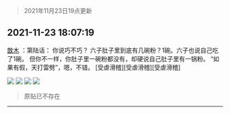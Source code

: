 > 2021年11月23日19点更新
<link rel="stylesheet" href="https://cdn.jsdelivr.net/gh/taotie6/sampleJSON@main/css/photo_show.css">
<meta name="referrer" content="no-referrer" />


 ## 2021-11-23 18:07:19 

 [㪚木](https://www.coolapk.com/feed/31664067?shareKey=ZTAzYzY2NjQxYzQ2NjE5Y2M5OWE~) ：第陆话：
你说巧不巧？
六子肚子里到底有几碗粉？1碗。六子也说自己吃了1碗。
但你不一样，你肚子里一碗粉都没有，却硬说自己肚子里有一锅粉。
“如果有假，天打雷劈”，嗯，不错。
[受虐滑稽][受虐滑稽][受虐滑稽] 

<div class="album">
<img class="img-item" src="http://image.coolapk.com/feed/2021/1123/18/1081091_650348ce_2037_0314_277@3371x2459.jpeg" />
<img class="img-item" src="http://image.coolapk.com/feed/2021/1123/18/1081091_be01c98d_2037_0318_852@1440x3120.jpeg" />
<img class="img-item" src="http://image.coolapk.com/feed/2021/1123/17/1081091_981d141b_0332_8229_122@565x323.png" />
<img class="img-item" src="http://image.coolapk.com/feed/2021/1123/18/1081091_6c0edc4f_2037_0322_753@1080x1480.jpeg" />
</div>

> 原贴已不存在 

 ------- 

